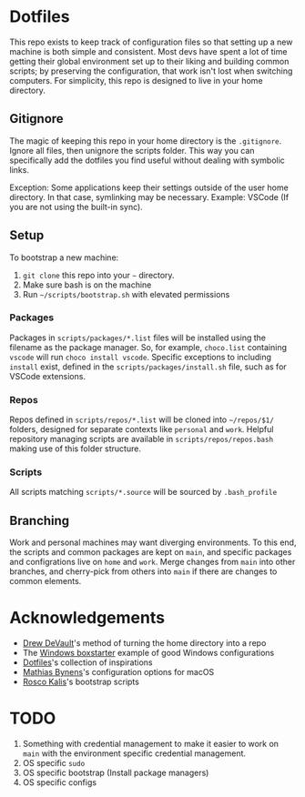 # Dotfiles
This repo exists to keep track of configuration files so that setting up a new machine is both simple and consistent. Most devs have spent a lot of time getting their global environment set up to their liking and building common scripts; by preserving the configuration, that work isn't lost when switching computers. For simplicity, this repo is designed to live in your home directory.

## Gitignore
The magic of keeping this repo in your home directory is the `.gitignore`. Ignore all files, then unignore the scripts folder. This way you can specifically add the dotfiles you find useful without dealing with symbolic links.

Exception: Some applications keep their settings outside of the user home directory. In that case, symlinking may be necessary. Example: VSCode (If you are not using the built-in sync).

## Setup
To bootstrap a new machine:
1. `git clone` this repo into your `~` directory.
2. Make sure bash is on the machine
3. Run `~/scripts/bootstrap.sh` with elevated permissions

### Packages
Packages in `scripts/packages/*.list` files will be installed using the filename as the package manager. So, for example, `choco.list` containing `vscode` will run `choco install vscode`. Specific exceptions to including `install` exist, defined in the `scripts/packages/install.sh` file, such as for VSCode extensions.

### Repos
Repos defined in `scripts/repos/*.list` will be cloned into `~/repos/$1/` folders, designed for separate contexts like `personal` and `work`. Helpful repository managing scripts are available in `scripts/repos/repos.bash` making use of this folder structure.

### Scripts
All scripts matching `scripts/*.source` will be sourced by `.bash_profile`

## Branching
Work and personal machines may want diverging environments. To this end, the scripts and common packages are kept on `main`, and specific packages and configrations live on `home` and `work`. Merge changes from `main` into other branches, and cherry-pick from others into `main` if there are changes to common elements.

# Acknowledgements
- [Drew DeVault](https://drewdevault.com/2019/12/30/dotfiles.html)'s method of turning the home directory into a repo
- The [Windows boxstarter](https://github.com/microsoft/windows-dev-box-setup-scripts) example of good Windows configurations
- [Dotfiles](https://dotfiles.github.io/)'s collection of inspirations
- [Mathias Bynens](https://github.com/mathiasbynens/dotfiles)'s configuration options for macOS
- [Rosco Kalis](https://github.com/rkalis/dotfiles)'s bootstrap scripts

# TODO
1. Something with credential management to make it easier to work on `main` with the environment specific credential management.
1. OS specific `sudo`
1. OS specific bootstrap (Install package managers)
1. OS specific configs
